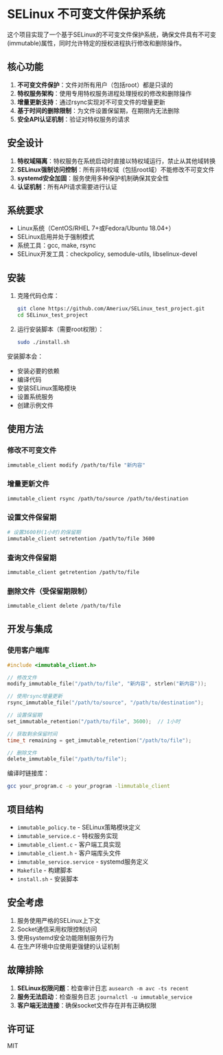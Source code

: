# SELinux 不可变文件保护系统

这个项目实现了一个基于SELinux的不可变文件保护系统，确保文件具有不可变(immutable)属性，同时允许特定的授权进程执行修改和删除操作。

## 核心功能

1. **不可变文件保护**：文件对所有用户（包括root）都是只读的
2. **特权服务架构**：使用专用特权服务进程处理授权的修改和删除操作
3. **增量更新支持**：通过rsync实现对不可变文件的增量更新
4. **基于时间的删除限制**：为文件设置保留期，在期限内无法删除
5. **安全API认证机制**：验证对特权服务的请求

## 安全设计

1. **特权域隔离**：特权服务在系统启动时直接以特权域运行，禁止从其他域转换
2. **SELinux强制访问控制**：所有非特权域（包括root域）不能修改不可变文件
3. **systemd安全加固**：服务使用多种保护机制确保其安全性
4. **认证机制**：所有API请求需要进行认证

## 系统要求

- Linux系统（CentOS/RHEL 7+或Fedora/Ubuntu 18.04+）
- SELinux启用并处于强制模式
- 系统工具：gcc, make, rsync
- SELinux开发工具：checkpolicy, semodule-utils, libselinux-devel

## 安装

1. 克隆代码仓库：
   ```bash
   git clone https://github.com/Ameriux/SELinux_test_project.git
   cd SELinux_test_project
   ```

2. 运行安装脚本（需要root权限）：
   ```bash
   sudo ./install.sh
   ```

安装脚本会：
- 安装必要的依赖
- 编译代码
- 安装SELinux策略模块
- 设置系统服务
- 创建示例文件

## 使用方法

### 修改不可变文件

```bash
immutable_client modify /path/to/file "新内容"
```

### 增量更新文件

```bash
immutable_client rsync /path/to/source /path/to/destination
```

### 设置文件保留期

```bash
# 设置3600秒(1小时)的保留期
immutable_client setretention /path/to/file 3600
```

### 查询文件保留期

```bash
immutable_client getretention /path/to/file
```

### 删除文件（受保留期限制）

```bash
immutable_client delete /path/to/file
```

## 开发与集成

### 使用客户端库

```c
#include <immutable_client.h>

// 修改文件
modify_immutable_file("/path/to/file", "新内容", strlen("新内容"));

// 使用rsync增量更新
rsync_immutable_file("/path/to/source", "/path/to/destination");

// 设置保留期
set_immutable_retention("/path/to/file", 3600);  // 1小时

// 获取剩余保留时间
time_t remaining = get_immutable_retention("/path/to/file");

// 删除文件
delete_immutable_file("/path/to/file");
```

编译时链接库：
```bash
gcc your_program.c -o your_program -limmutable_client
```

## 项目结构

- `immutable_policy.te` - SELinux策略模块定义
- `immutable_service.c` - 特权服务实现
- `immutable_client.c` - 客户端工具实现
- `immutable_client.h` - 客户端库头文件
- `immutable_service.service` - systemd服务定义
- `Makefile` - 构建脚本
- `install.sh` - 安装脚本

## 安全考虑

1. 服务使用严格的SELinux上下文
2. Socket通信采用权限控制访问
3. 使用systemd安全功能限制服务行为
4. 在生产环境中应使用更强健的认证机制

## 故障排除

1. **SELinux权限问题**：检查审计日志 `ausearch -m avc -ts recent`
2. **服务无法启动**：检查服务日志 `journalctl -u immutable_service`
3. **客户端无法连接**：确保socket文件存在并有正确权限

## 许可证

MIT 
